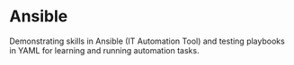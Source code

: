 # Ansible
Demonstrating skills in Ansible (IT Automation Tool) and testing playbooks in YAML for learning and running automation tasks.
